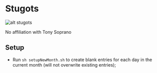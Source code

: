 # Stugots

![alt stugots](https://i.redd.it/jolldxwbc3g11.jpg)

No affiliation with Tony Soprano

## Setup

- Run `sh setupNewMonth.sh` to create blank entries for each day in the current month (will not overwrite existing entries);
